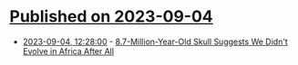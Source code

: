 # [Published on 2023-09-04](index.md)

* [2023-09-04, 12:28:00](https://soylentnews.org/article.pl?sid=23/09/03/1739250&from=rss) - [8.7-Million-Year-Old Skull Suggests We Didn't Evolve in Africa After All](https://soylentnews.org/article.pl?sid=23/09/03/1739250&from=rss)

